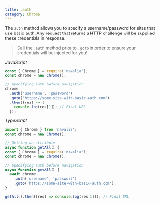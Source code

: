 ```yaml
---
title: .auth
category: Chrome
---
```


The `auth` method allows you to specify a username/password for sites that use basic auth. Any request that returns a HTTP challenge will be supplied these credentials in response.

> Call the `.auth` method prior to `.goto` in order to ensure your credentials will be injected for you!

*JavaScript*
```js
const { Chrome } = require('navalia');
const chrome = new Chrome();

// Specifying auth before navigation
chrome
  .auth('username', 'password')
  .goto('https://some-site-with-basic-auth.com')
  .then((res) => {
    console.log(res[1]); // Final URL
  });
```

*TypeScript*
```ts
import { Chrome } from 'navalia';
const chrome = new Chrome();

// Getting an attribute
async function getAll() {
const { Chrome } = require('navalia');
const chrome = new Chrome();

// Specifying auth before navigation
async function getAll() {
  await chrome
    .auth('username', 'password')
    .goto('https://some-site-with-basic-auth.com');
}

getAll().then((res) => console.log(res[1])); // Final URL
```
